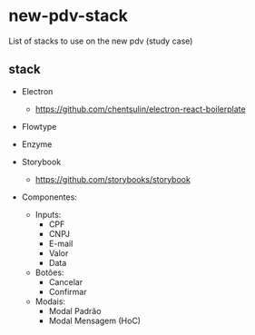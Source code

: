 # new-pdv-stack
List of stacks to use on the new pdv (study case)


## stack


* Electron
  * https://github.com/chentsulin/electron-react-boilerplate
  
* Flowtype
* Enzyme
* Storybook
  * https://github.com/storybooks/storybook


* Componentes:
  * Inputs:
    * CPF
    * CNPJ
    * E-mail
    * Valor
    * Data
  * Botôes:
    * Cancelar
    * Confirmar
  * Modais:
    * Modal Padrão
    * Modal Mensagem (HoC)
